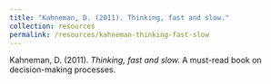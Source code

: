 ```yaml
---
title: "Kahneman, D. (2011). Thinking, fast and slow."
collection: resources
permalink: /resources/kahneman-thinking-fast-slow
---
```

Kahneman, D. (2011). *Thinking, fast and slow.* A must-read book on decision-making processes.
